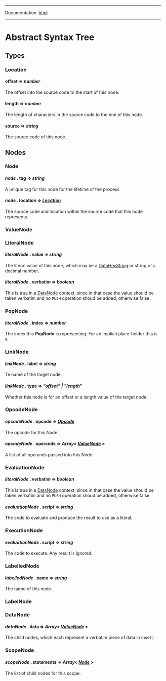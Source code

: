 -----

Documentation: [html](https://docs.ethers.io/)

-----

Abstract Syntax Tree
====================

Types
-----

### Location

#### **offset** => *number*

The offset into the source code to the start of this node.


#### **length** => *number*

The length of characters in the source code to the end of this node.


#### **source** => *string*

The source code of this node.


Nodes
-----

### Node

#### *node* . **tag** => *string*

A unique tag for this node for the lifetime of the process.


#### *node* . **location** => *[Location](/v5/api/other/assembly/ast/#asm-location)*

The source code and location within the source code that this node represents.


### ValueNode

### LiteralNode

#### *literalNode* . **value** => *string*

The literal value of this node, which may be a [DataHexString](/v5/api/utils/bytes/#DataHexString) or string of a decimal number.


#### *literalNode* . **verbatim** => *boolean*

This is true in a [DataNode](/v5/api/other/assembly/ast/#asm-datanode) context, since in that case the value should be taken verbatim and no `PUSH` operation shoud be added, otherwise false.


### PopNode

#### *literalNode* . **index** => *number*

The index this **PopNode** is representing. For an implicit place-holder this is `0`.


### LinkNode

#### *linkNode* . **label** => *string*

Te name of the target node.


#### *linkNode* . **type** => *"offset" | "length"*

Whether this node is for an offset or a length value of the target node.


### OpcodeNode

#### *opcodeNode* . **opcode** => *[Opcode](/v5/api/other/assembly/api/#asm-opcode)*

The opcode for this Node.


#### *opcodeNode* . **operands** => *Array< [ValueNode](/v5/api/other/assembly/ast/#asm-valuenode) >*

A list of all operands passed into this Node.


### EvaluationNode

#### *literalNode* . **verbatim** => *boolean*

This is true in a [DataNode](/v5/api/other/assembly/ast/#asm-datanode) context, since in that case the value should be taken verbatim and no `PUSH` operation shoud be added, otherwise false.


#### *evaluationNode* . **script** => *string*

The code to evaluate and produce the result to use as a literal.


### ExecutionNode

#### *evaluationNode* . **script** => *string*

The code to execute. Any result is ignored.


### LabelledNode

#### *labelledNode* . **name** => *string*

The name of this node.


### LabelNode

### DataNode

#### *dataNode* . **data** => *Array< [ValueNode](/v5/api/other/assembly/ast/#asm-valuenode) >*

The child nodes, which each represent a verbatim piece of data in insert.


### ScopeNode

#### *scopeNode* . **statements** => *Array< [Node](/v5/api/other/assembly/ast/#asm-node) >*

The list of child nodes for this scope.



